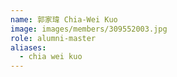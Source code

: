 ```yaml
---
name: 郭家瑋 Chia-Wei Kuo 
image: images/members/309552003.jpg 
role: alumni-master
aliases:
  - chia wei kuo
---
```

